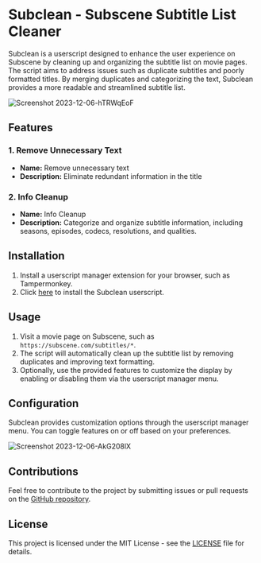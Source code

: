 # Subclean - Subscene Subtitle List Cleaner

Subclean is a userscript designed to enhance the user experience on Subscene by cleaning up and organizing the subtitle list on movie pages. The script aims to address issues such as duplicate subtitles and poorly formatted titles. By merging duplicates and categorizing the text, Subclean provides a more readable and streamlined subtitle list.

![Screenshot 2023-12-06-hTRWqEoF](https://github.com/SamadiPour/Subclean/assets/24422125/0bac799d-45fd-459d-b461-61c797078eed)


## Features

### 1. Remove Unnecessary Text
- **Name:** Remove unnecessary text
- **Description:** Eliminate redundant information in the title

### 2. Info Cleanup
- **Name:** Info Cleanup
- **Description:** Categorize and organize subtitle information, including seasons, episodes, codecs, resolutions, and qualities.

## Installation

1. Install a userscript manager extension for your browser, such as Tampermonkey.
2. Click [here](https://github.com/SamadiPour/Subclean/raw/main/subclean.user.js) to install the Subclean userscript.

## Usage

1. Visit a movie page on Subscene, such as `https://subscene.com/subtitles/*`.
2. The script will automatically clean up the subtitle list by removing duplicates and improving text formatting.
3. Optionally, use the provided features to customize the display by enabling or disabling them via the userscript manager menu.

## Configuration

Subclean provides customization options through the userscript manager menu. You can toggle features on or off based on your preferences.

![Screenshot 2023-12-06-AkG208lX](https://github.com/SamadiPour/Subclean/assets/24422125/0df12c61-7ccf-4a76-ae48-0c44d0d867f5)

## Contributions

Feel free to contribute to the project by submitting issues or pull requests on the [GitHub repository](https://github.com/SamadiPour/Subclean).

## License

This project is licensed under the MIT License - see the [LICENSE](https://github.com/SamadiPour/Subclean/blob/main/LICENSE) file for details.
